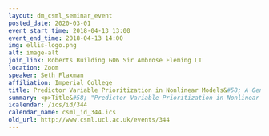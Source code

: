 ```yaml
---
layout: dm_csml_seminar_event
posted_date: 2020-03-01
event_start_time: 2018-04-13 13:00
event_end_time: 2018-04-13 14:00
img: ellis-logo.png
alt: image-alt
join_link: Roberts Building G06 Sir Ambrose Fleming LT
location: Zoom
speaker: Seth Flaxman
affiliation: Imperial College
title: Predictor Variable Prioritization in Nonlinear Models&#58; A Genetic Association Case Study
summary: <p>Title&#58; "Predictor Variable Prioritization in Nonlinear Models&#58; A<br/>Genetic Association Case Study"</p><p>Abstract&#58;<br/>We address variable selection questions in nonlinear and nonparametric<br/>regression. Motivated by statistical genetics, where nonlinear<br/>interactions are of particular interest, we introduce a novel,<br/>interpretable, and computationally efficient way to summarize the<br/>relative importance of predictor variables. Methodologically, we<br/>develop the “RelATive cEntrality” (RATE) measure to prioritize<br/>candidate genetic variants that are not just marginally important, but<br/>whose associations also stem from significant covarying relationships<br/>with other variants in the data. We illustrate RATE through Bayesian<br/>Gaussian process regression, but the methodological innovations apply<br/>to other nonlinear methods. It is known that nonlinear models often<br/>exhibit greater predictive accuracy than linear models, particularly<br/>for phenotypes generated by complex genetic architectures. With<br/>detailed simulations and an Arabidopsis thaliana QTL mapping study, we<br/>show that applying RATE enables an explanation for this improved<br/>performance.</p><p>Bio&#58;<br/>Seth Flaxman is a lecturer in the statistics section of the<br/>Department of Mathematics at Imperial College London, joint with the<br/>Data Science Institute. His research is on scalable methods and<br/>flexible models for spatiotemporal statistics and Bayesian machine<br/>learning, applied to public policy and social science. He has worked<br/>on application areas that include public health, crime, voting<br/>patterns, filter bubbles / echo chambers in media, the regulation of<br/>machine learning algorithms, and emotion.</p>
icalendar: /ics/id/344
calendar_name: csml_id_344.ics
old_url: http://www.csml.ucl.ac.uk/events/344
---
```

